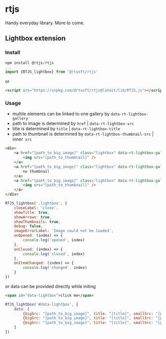 # rtjs
Handy everyday library. More to come.

## Lightbox extension

### Install
```js
npm install @rtjs/rtjs
...
import {RTJS_lightbox} from '@rtsoft/rtjs'
```

or 

```html
<script src="https://unpkg.com/@rtsoft/rtjs@latest/lib/RTJS.js"></script> 
```

### Usage

* multile elements can be linked to one gallery by `data-rt-lightbox-gallery`
* path to image is determined by `href` | `data-rt-lightbox-src`
* title is determined by `title` | `data-rt-lightbox-title`
* path to thumbnail is determined by `data-rt-lightbox-thumbnail-src` | inner <img> `src`

```html
<div>
    <a href="[path_to_big_image]" class="lightbox" data-rt-lightbox-gallery="[gal_id]" data-rt-lightbox-title="[title]">
        <img src="[path_to_thumbnail]" />
    </a>
    <a href="[path_to_big_image]" class="lightbox" data-rt-lightbox-gallery="[gal_id]" title="[title]">
        no thumbnail
    </a>
    <a href="[path_to_big_image]" class="lightbox" data-rt-lightbox-gallery="[gal_id]" data-rt-lightbox-title="[title]">
        <img src="[path_to_thumbnail]" />
    </a>
</div>
```
```js
RTJS_lightbox('.lightbox', {
    closeLabel: 'close',
    showTitle: true,
    showArrows: true,
    showThumbnails: true,
    debug: false,
    imageErrorLabel: 'Image could not be loaded',
    onOpened: (index) => {
        console.log('opened', index)
    },
    onClosed: (index) => {
        console.log('closed', index)
    },
    onItemChanged: (index) => {
        console.log('changed', index)
    }
})
```

or data can be provided directly while initing

```html
<span id="data-lightbox">click me</span>
```
```js
RTJS_lightbox('#data-lightbox', {
    data: [
        {bigSrc: "[path_to_big_image]", title: "[title]", smallSrc: "[path_to_thumbnail]"},
        {bigSrc: "[path_to_big_image]", title: "[title]", smallSrc: "[path_to_thumbnail]"},
        {bigSrc: "[path_to_big_image]", title: "[title]", smallSrc: "[path_to_thumbnail]"},
    ]
})
```
